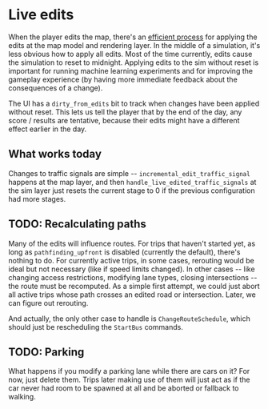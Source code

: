 # Live edits

When the player edits the map, there's an
[efficient process](https://dabreegster.github.io/abstreet/map/edits.html) for
applying the edits at the map model and rendering layer. In the middle of a
simulation, it's less obvious how to apply all edits. Most of the time
currently, edits cause the simulation to reset to midnight. Applying edits to
the sim without reset is important for running machine learning experiments and
for improving the gameplay experience (by having more immediate feedback about
the consequences of a change).

The UI has a `dirty_from_edits` bit to track when changes have been applied
without reset. This lets us tell the player that by the end of the day, any
score / results are tentative, because their edits might have a different effect
earlier in the day.

## What works today

Changes to traffic signals are simple -- `incremental_edit_traffic_signal`
happens at the map layer, and then `handle_live_edited_traffic_signals` at the
sim layer just resets the current stage to 0 if the previous configuration had
more stages.

## TODO: Recalculating paths

Many of the edits will influence routes. For trips that haven't started yet, as
long as `pathfinding_upfront` is disabled (currently the default), there's
nothing to do. For currently active trips, in some cases, rerouting would be
ideal but not necessary (like if speed limits changed). In other cases -- like
changing access restrictions, modifying lane types, closing intersections -- the
route must be recomputed. As a simple first attempt, we could just abort all
active trips whose path crosses an edited road or intersection. Later, we can
figure out rerouting.

And actually, the only other case to handle is `ChangeRouteSchedule`, which
should just be rescheduling the `StartBus` commands.

## TODO: Parking

What happens if you modify a parking lane while there are cars on it? For now,
just delete them. Trips later making use of them will just act as if the car
never had room to be spawned at all and be aborted or fallback to walking.
